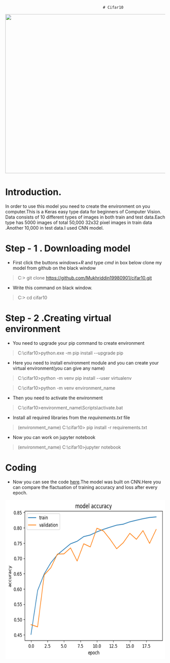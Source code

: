                                                # Cifar10


<img src="https://production-media.paperswithcode.com/datasets/4fdf2b82-2bc3-4f97-ba51-400322b228b1.png" width="700" height="500" />

# Introduction.
In order to use this model you need to create the environment on you computer.This is a Keras easy type data for beginners of Computer Vision.
Data consists of 10 different types of images in both train and test data.Each type has 5000 images of total 50,000 32x32 pixel images in train data .Another 10,000 in test data.I used CNN model.  


# Step - 1 . Downloading model

- First click the buttons *windows+R*  and type *cmd* in box below clone my model from github on the black window

> C:\>  git clone https://github.com/Mukhriddin19980901/cifar10.git

- Write this command on black window.
 
> C:\> cd cifar10
 
# Step - 2 .Creating virtual environment 

- You need to upgrade your pip command to create environment

> C:\cifar10>python.exe -m pip install --upgrade pip


- Here you need to install environment module and you can create  your virtual environment(you can give any name)

> C:\cifar10>python -m venv pip install --user virtualenv

> C:\cifar10>python -m venv environment_name

- Then you need to activate the environment

> C:\cifar10>environment_name\Scripts\activate.bat

- Install all required libraries from the *requirements.txt* file

> (environment_name) C:\cifar10> pip install -r requirements.txt

- Now you can work on jupyter notebook

> (environment_name) C:\cifar10>jupyter notebook


# Coding
 
- Now you can see the code [here](https://github.com/Mukhriddin19980901/cifar10/blob/main/cifar10notebook.ipynb).The model was built on CNN.Here you can compare the flactuation of training accuracy and loss after every epoch.


<img src="https://github.com/Mukhriddin19980901/cifar10/blob/main/pictures/cifa10.png" width="700" height="500" />
